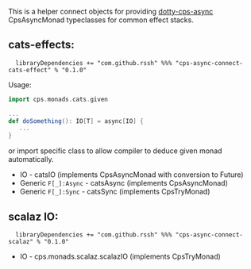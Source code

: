 

 This is a helper connect objects for providing [dotty-cps-async](http://https://github.com/rssh/dotty-cps-async) CpsAsyncMonad typeclasses for common effect stacks.


## cats-effects:

```
  libraryDependencies += "com.github.rssh" %%% "cps-async-connect-cats-effect" % "0.1.0"  
```


Usage:

```scala
import cps.monads.cats.given

...
def doSomething(): IO[T] = async[IO] {
   ...
}

```

 or import specific class to allow compiler to deduce given monad automatically.

  * IO  -  catsIO  (implements CpsAsyncMonad with conversion to Future)
  * Generic `F[_]:Async` - catsAsync (implements CpsAsyncMonad)
  * Generic `F[_]:Sync` - catsSync (implements CpsTryMonad)


## scalaz IO:

```
  libraryDependencies += "com.github.rssh" %%% "cps-async-connect-scalaz" % "0.1.0"  
```
  * IO - cps.monads.scalaz.scalazIO  (implements CpsTryMonad)

